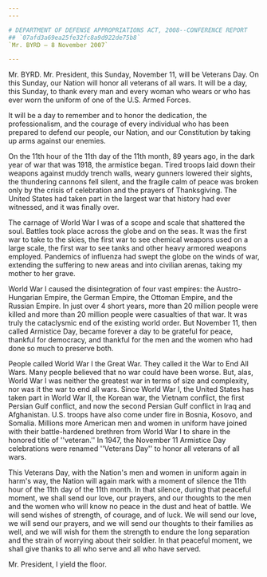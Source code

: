 ```yaml
---
---

# DEPARTMENT OF DEFENSE APPROPRIATIONS ACT, 2008--CONFERENCE REPORT
## `07afd3a69ea25fe32fc8a9d922de75b8`
`Mr. BYRD — 8 November 2007`

---
```



Mr. BYRD. Mr. President, this Sunday, November 11, will be Veterans 
Day. On this Sunday, our Nation will honor all veterans of all wars. It 
will be a day, this Sunday, to thank every man and every woman who 
wears or who has ever worn the uniform of one of the U.S. Armed Forces.

It will be a day to remember and to honor the dedication, the 
professionalism, and the courage of every individual who has been 
prepared to defend our people, our Nation, and our Constitution by 
taking up arms against our enemies.

On the 11th hour of the 11th day of the 11th month, 89 years ago, in 
the dark year of war that was 1918, the armistice began. Tired troops 
laid down their weapons against muddy trench walls, weary gunners 
lowered their sights, the thundering cannons fell silent, and the 
fragile calm of peace was broken only by the crisis of celebration and 
the prayers of Thanksgiving. The United States had taken part in the 
largest war that history had ever witnessed, and it was finally over.


The carnage of World War I was of a scope and scale that shattered 
the soul. Battles took place across the globe and on the seas. It was 
the first war to take to the skies, the first war to see chemical 
weapons used on a large scale, the first war to see tanks and other 
heavy armored weapons employed. Pandemics of influenza had swept the 
globe on the winds of war, extending the suffering to new areas and 
into civilian arenas, taking my mother to her grave.

World War I caused the disintegration of four vast empires: the 
Austro-Hungarian Empire, the German Empire, the Ottoman Empire, and the 
Russian Empire. In just over 4 short years, more than 20 million people 
were killed and more than 20 million people were casualties of that 
war. It was truly the cataclysmic end of the existing world order. But 
November 11, then called Armistice Day, became forever a day to be 
grateful for peace, thankful for democracy, and thankful for the men 
and the women who had done so much to preserve both.

People called World War I the Great War. They called it the War to 
End All Wars. Many people believed that no war could have been worse. 
But, alas, World War I was neither the greatest war in terms of size 
and complexity, nor was it the war to end all wars. Since World War I, 
the United States has taken part in World War II, the Korean war, the 
Vietnam conflict, the first Persian Gulf conflict, and now the second 
Persian Gulf conflict in Iraq and Afghanistan. U.S. troops have also 
come under fire in Bosnia, Kosovo, and Somalia. Millions more American 
men and women in uniform have joined with their battle-hardened 
brethren from World War I to share in the honored title of ''veteran.'' 
In 1947, the November 11 Armistice Day celebrations were renamed 
''Veterans Day'' to honor all veterans of all wars.

This Veterans Day, with the Nation's men and women in uniform again 
in harm's way, the Nation will again mark with a moment of silence the 
11th hour of the 11th day of the 11th month. In that silence, during 
that peaceful moment, we shall send our love, our prayers, and our 
thoughts to the men and the women who will know no peace in the dust 
and heat of battle. We will send wishes of strength, of courage, and of 
luck. We will send our love, we will send our prayers, and we will send 
our thoughts to their families as well, and we will wish for them the 
strength to endure the long separation and the strain of worrying about 
their soldier. In that peaceful moment, we shall give thanks to all who 
serve and all who have served.

Mr. President, I yield the floor.